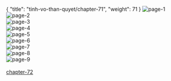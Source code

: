 { "title": "tinh-vo-than-quyet/chapter-71", "weight": 71 }
<img src="tinh-vo-than-quyet_0071_01-e54ff2fbc4cf6d3fc6c33e551af55e6b.webp" alt="page-1" origin="http://1.bp.blogspot.com/-B4kjtQTHDi4/WWSGpLrMwXI/AAAAAAAAuxI/1PSmfNy3pW4m3vmWCJlBSc0YGEBRjLZ4wCHMYCw/1.middle.jpg?imgmax=0"><br/>
<img src="tinh-vo-than-quyet_0071_02-789cca75ccf9d98a256822bb57e5df49.webp" alt="page-2" origin="http://1.bp.blogspot.com/-39QBQXVNiRk/WWSGqL4IqBI/AAAAAAAAuxM/GgZd-ckwhH8o7OerES0-BHFOL5uh9S5hgCHMYCw/2.middle.jpg?imgmax=0"><br/>
<img src="tinh-vo-than-quyet_0071_03-9681d984e96aa026b59b92310a0df884.webp" alt="page-3" origin="http://1.bp.blogspot.com/-Cy9ufxqe4nI/WWSGq3X17fI/AAAAAAAAuxQ/GnZYx1lIPGEUXMjK0asgxmkb2PQ8h6L8ACHMYCw/3.middle.jpg?imgmax=0"><br/>
<img src="tinh-vo-than-quyet_0071_04-f828682a479a3592fe31caf6607866ce.webp" alt="page-4" origin="http://1.bp.blogspot.com/-U0Axc-3MV8Q/WWSGsSZYUAI/AAAAAAAAuxU/aVVkV6AFEFwVaHn7NE2CmJSFW4Qr6yi1wCHMYCw/4.middle.jpg?imgmax=0"><br/>
<img src="tinh-vo-than-quyet_0071_05-5df9d4210df17560fc4655a4c1eb37e0.webp" alt="page-5" origin="http://1.bp.blogspot.com/-G30NWV94aX0/WWSGtTkfgWI/AAAAAAAAuxY/fzeMpwNyU1AQv71RcBc5Qvo9h9kw00kDQCHMYCw/5.middle.jpg?imgmax=0"><br/>
<img src="tinh-vo-than-quyet_0071_06-73e785859aacf15fdc8a0d701ca0a88e.webp" alt="page-6" origin="http://1.bp.blogspot.com/-4z_ylihU--s/WWSGuuhJ0EI/AAAAAAAAuxc/zhamSEJ6RyoJhRGJqm-AF2eI5dFQS6EkgCHMYCw/6.middle.jpg?imgmax=0"><br/>
<img src="tinh-vo-than-quyet_0071_07-daa2d944943332a0ef5d9e5d248b294e.webp" alt="page-7" origin="http://1.bp.blogspot.com/-Sxpz6q_snBI/WWSGwHNiujI/AAAAAAAAuxg/V5Gwn-BmxgA1u0bns0au24pd4C72fPbZQCHMYCw/7.middle.jpg?imgmax=0"><br/>
<img src="tinh-vo-than-quyet_0071_08-4c1c121c95bae27b73597d620121f491.webp" alt="page-8" origin="http://1.bp.blogspot.com/-xufIGyPt3Lc/WWSGxWJzHEI/AAAAAAAAuxk/DnAOonjf7_ogNsqQ5zWRBsU1ATg1OUk9QCHMYCw/8.middle.jpg?imgmax=0"><br/>
<img src="tinh-vo-than-quyet_0071_09-8e3553838f20514ebec8a83e9183c750.webp" alt="page-9" origin="http://1.bp.blogspot.com/-yJndMlOuyT0/WWSGyn9PlaI/AAAAAAAAuxo/mbkYJ1nW1-0ULVLjkbimo32j5XhC9D9QQCHMYCw/9.middle.jpg?imgmax=0"><br/>
<br/><a class="nextchap" href="/tinh-vo-than-quyet/chapter-72">chapter-72</a>

